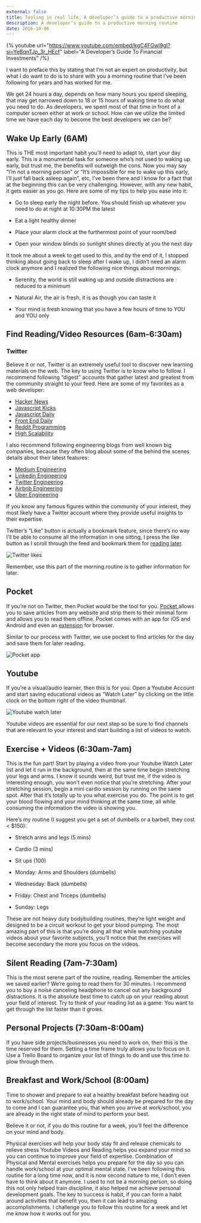 ```yaml
---
external: false
title: Tooling in real life, A developer’s guide to a productive morning routine
description: A developer’s guide to a productive morning routine
date: 2016-10-06
---
```


{% youtube url="https://www.youtube.com/embed/kgC4FGwl9gI?si=YeBqnTJp_3r_HEcf" label="A Developer’s Guide To Financial Investments" /%}

I want to preface this by stating that I’m not an expert on productivity, but what I do want to do is to share with you a morning routine that I’ve been following for years and has worked for me.

We get 24 hours a day, depends on how many hours you spend sleeping, that may get narrowed down to 18 or 15 hours of waking time to do what you need to do.  As developers, we spent most of that time in front of a computer screen either at work or school.  How can we utilize the limited time we have each day to become the best developers we can be?

## Wake Up Early (6AM)

This is THE most important habit you’ll need to adapt to, start your day early. This is a monumental task for someone who’s not used to waking up early, but trust me, the benefits will outweigh the cons.  Now you may say “I’m not a morning person” or “It’s impossible for me to wake up this early, I’ll just fall back asleep again”, etc,  I’ve been there and I know for a fact that at the beginning this can be very challenging.  However, with any new habit, it gets easier as you go.  Here are some of my tips to help you ease into it:

- Go to sleep early the night before.  You should finish up whatever you need to do at night at 10:30PM the latest
- Eat a light healthy dinner

- Place your alarm clock at the furthermost point of your room/bed

- Open your window blinds so sunlight shines directly at you the next day

It took me about a week to get used to this, and by the end of it, I stopped thinking about going back to sleep after I wake up, I didn’t need an alarm clock anymore and I realized the following nice things about mornings:

- Serenity, the world is still waking up and outside distractions are reduced to a minimum

- Natural Air, the air is fresh, it is as though you can taste it

- Your mind is fresh knowing that you have a few hours of time to YOU and YOU only

## Find Reading/Video Resources (6am-6:30am)

### Twitter

Believe it or not, Twitter is an extremely useful tool to discover new learning materials on the web.  The key to using Twitter is to know who to follow.  I recommend following “digest” accounts that gather latest and greatest from the community straight to your feed. Here are some of my favorites as a web developer:

- [Hacker News](https://twitter.com/newsycombinator)
- [Javascript Kicks](https://twitter.com/JavaScriptKicks)
- [Javascript Daily](https://twitter.com/JavaScriptDaily)
- [Front End Daily](https://twitter.com/FrontEndDaily)
- [Reddit Programming](https://twitter.com/reddit_progr)
- [High Scalability](https://twitter.com/highscal)

I also recommend following engineering blogs from well known big companies, because they often blog about some of the behind the scenes details about their latest features:

- [Medium Engineering](https://twitter.com/MediumEng)
- [Linkedin Engineering](https://twitter.com/LinkedInEng)
- [Twitter Engineering](https://twitter.com/TwitterEng)
- [Airbnb Engineering](https://twitter.com/AirbnbEng)
- [Uber Engineering](https://twitter.com/UberEng)

If you know any famous figures within the community of your interest, they most likely have a Twitter account where they provide useful insights to their expertise.

Twitter’s “Like” button is actually a bookmark feature, since there’s no way I’ll be able to consume all the information in one sitting, I press the like button as I scroll through the feed and bookmark them for [reading later](https://twitter.com/i/likes).

![Twitter likes](/images/tooling-in-real-life/twitterfavs.jpg)

Remember, use this part of the morning routine is to gather information for later.

## Pocket

If you’re not on Twitter, then Pocket would be the tool for you.  [Pocket ](https://getpocket.com/) allows you to save articles from any website and strip them to their minimal form and allows you to read them offline.  Pocket comes with an app for iOS and Android and even an [extension](https://chrome.google.com/webstore/detail/save-to-pocket/niloccemoadcdkdjlinkgdfekeahmflj?hl=en) for browser.

Similar to our process with Twitter, we use pocket to find articles for the day and save them for later reading.

![Pocket app](/images/tooling-in-real-life/pocketfavs.jpeg)

## Youtube

If you’re a visual/audio learner, then this is for you. Open a Youtube Account and start saving educational videos as “Watch Later” by clicking on the little clock on the bottom right of the video thumbnail.

![Youtube watch later](/images/tooling-in-real-life/ytwatchlater.png)

Youtube videos are essential for our next step so be sure to find channels that are relevant to your interest and start building a list of videos to watch.

## Exercise + Videos (6:30am-7am)

This is the fun part! Start by playing a video from your Youtube Watch Later list and let it run in the background, then at the same time begin stretching your legs and arms. I know it sounds weird, but trust me, if the video is interesting enough, you won’t even notice that you’re stretching.  After your stretching session, begin a mini cardio session by running on the same spot.  After that it’s totally up to you what exercise you do. The point is to get your blood flowing and your mind thinking at the same time, all while consuming the information the video is showing you.

Here’s my routine (I suggest you get a set of dumbells or a barbell, they cost < $150):

- Stretch arms and legs (5 mins)

- Cardio (3 mins)

- Sit ups (100)

- Monday: Arms and Shoulders (dumbells)

- Wednesday: Back  (dumbells)

- Friday: Chest and Triceps (dumbells)

- Sunday: Legs

These are not heavy duty bodybuilding routines, they’re light weight and designed to be a circuit workout to get your blood pumping.  The most amazing part of this is that you’re doing all that while watching youtube videos about your favorite subjects, you’ll notice that the exercises will become secondary the more you focus on the videos.

## Silent Reading (7am-7:30am)

This is the most serene part of the routine, reading.  Remember the articles we saved earlier? We’re going to read them for 30 minutes.  I recommend you to buy a noise canceling headphone to cancel out any background distractions.  It is the absolute best time to catch up on your reading about your field of interest.  Try to think of your reading list as a game: You want to get through the list faster than it grows.

## Personal Projects (7:30am-8:00am)

If you have side projects/businesses you need to work on, then this is the time reserved for them.  Setting a time frame truly allows you to focus on it.  Use a Trello Board to organize your list of things to do and use this time to plow through them.

## Breakfast and Work/School (8:00am)

Time to shower and prepare to eat a healthy breakfast before heading out to work/school.  Your mind and body should already be prepared for the day to come and I can guarantee you, that when you arrive at work/school, you are already in the right state of mind to perform your best.

Believe it or not, if you do this routine for a week, you’ll feel the difference on your mind and body.

Physical exercises will help your body stay fit and release chemicals to relieve stress
Youtube Videos and Reading helps you expand your mind so you can continue to improve your field of expertise.
Combination of Physical and Mental exercises helps you prepare for the day so you can handle work/school at your optimal mental state.
I’ve been following this routine for a long time now, and it is now second nature to me,  I don’t even have to think about it anymore.  I used to not be a morning person, so doing this not only helped train discipline, it also helped me achieve personal development goals. The key to success is habit, if you can form a habit around activities that benefit you, then it can lead to amazing accomplishments. I challenge you to follow this routine for a week and let me know how it works out for you.

